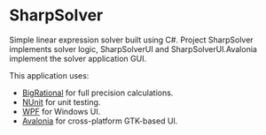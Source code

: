 # SharpSolver

Simple linear expression solver built using C#.
Project SharpSolver implements solver logic, SharpSolverUI and SharpSolverUI.Avalonia implement the solver application GUI.

This application uses:
- [BigRational](https://www.nuget.org/packages/ExtendedNumerics.BigRational/) for full precision calculations.
- [NUnit](https://github.com/nunit/nunit) for unit testing.
- [WPF](https://github.com/dotnet/wpf) for Windows UI.
- [Avalonia](https://github.com/AvaloniaUI/Avalonia) for cross-platform GTK-based UI.
